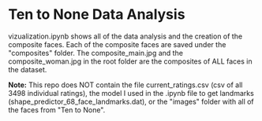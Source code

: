 # Ten to None Data Analysis

vizualization.ipynb shows all of the data analysis and the creation of the composite faces. Each of the composite faces are saved under the "composites" folder. The composite_main.jpg and the composite_woman.jpg in the root folder are the composites of ALL faces in the dataset.

**Note:** This repo does NOT contain the file current_ratings.csv (csv of all 3498 individual ratings), the model I used in the .ipynb file to get landmarks (shape_predictor_68_face_landmarks.dat), or the "images" folder with all of the faces from "Ten to None".
